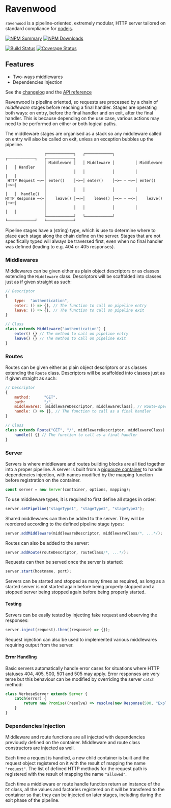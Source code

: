 # Ravenwood

`ravenwood` is a pipeline-oriented, extremely modular, HTTP server tailored on standard compliance
for [nodejs](https://nodejs.org).

[![NPM Summary](https://nodei.co/npm/ravenwood.png)](https://www.npmjs.com/package/ravenwood)
[![NPM Downloads](https://nodei.co/npm-dl/ravenwood.png?months=1)](https://www.npmjs.com/package/ravenwood)

[![Build Status](https://travis-ci.org/pinicarus/ravenwood.svg?branch=master)](https://travis-ci.org/pinicarus/ravenwood)
[![Coverage Status](https://coveralls.io/repos/github/pinicarus/ravenwood/badge.svg?branch=master)](https://coveralls.io/github/pinicarus/ravenwood?branch=master)

## Features

- Two-ways middlewares
- Dependencies Injection

See the [changelog](https://github.com/pinicarus/ravenwood/blob/master/CHANGELOG.md) and the
[API reference](https://github.com/pinicarus/ravenwood/blob/master/API.md)

Ravenwood is pipeline oriented, so requests are processed by a chain of *middleware* stages before reaching a final
handler. Stages are operating both ways: on entry, before the final handler and on exit, after the final handler. This
is because depending on the use case, various actions may need to be performed on either or both logical paths.

The middleware stages are organised as a stack so any middleware called on entry will also be called on exit, unless an
exception bubbles up the pipeline.

```
                 ┌────────────┐   ┌────────────┐         ┌────────────┐   ┌────────────┐
                 │ Middleware │   │ Middleware │         │ Middleware │   │ Handler    │
                 │            │   │            │         │            │   │            │
 HTTP Request ─>─│ enter()    │─>─│ enter()    │─>─ ┄ ─>─│ enter()    │─>─│            │
                 │            │   │            │         │            │   │  handle()  │
HTTP Response ─<─│    leave() │─<─│    leave() │─<─ ┄ ─<─│    leave() │─<─│            │
                 │            │   │            │         │            │   │            │
                 └────────────┘   └────────────┘         └────────────┘   └────────────┘
```

Pipeline stages have a (string) type, which is use to determine where to place each stage along the chain define on the
server. Stages that are not specifically typed will always be traversed first, even when no final handler was defined
(leading to e.g. 404 or 405 responses).

### Middlewares

Middlewares can be given either as plain object descriptors or as classes extending the `Middleware` class.
Descriptors will be scaffolded into classes just as if given straight as such:

```javascript
// Descriptor
{
	type:  "authentication",
	enter: () => {}, // The function to call on pipeline entry
	leave: () => {}, // The function to call on pipeline exit
}

// Class
class extends Middleware("authentication") {
	enter() {} // The method to call on pipeline entry
	leave() {} // The method to call on pipeline exit
}
```

### Routes

Routes can be given either as plain object descriptors or as classes extending the `Route` class.
Descriptors will be scaffolded into classes just as if given straight as such:

```javascript
// Descriptor
{
	method:      "GET",
	path:        "/",
	middlewares: [middlewareDescriptor, middlewareClass], // Route-specific middlewares
	handle: () => {}, // The function to call as a final handler
}

// Class
class extends Route("GET", "/", middlewareDescriptor, middlewareClass) {
	handle() {} // The function to call as a final handler
}
```

### Server

Servers is where middleware and routes building blocks are all tied together into a proper pipeline.
A server is built from a [piquouze container](https://www.npmjs.org/package/piquouze) to handle dependencies injection,
with names modified by the mapping function before registration on the container.

```javascript
const server = new Server(container, options, mapping);
```

To use middleware types, it is required to first define all stages in order:

```javascript
server.setPipeline("stageType1", "stageType2", "stageType3");
```

Shared middlewares can then be added to the server. They will be reordered according to the defined pipeline stage
types:

```javascript
server.addMiddleware(middlewareDescriptor, middlewareClass/*, ...*/);
```

Routes can also be added to the server:

```javascript
server.addRoute(routeDescriptor, routeClass/*, ...*/);
```

Requests can then be served once the server is started:

```javascript
server.start(hostname, port);
```

Servers can be started and stopped as many times as required, as long as a started server is not started again before
being properly stopped and a stopped server being stopped again before being properly started.

#### Testing

Servers can be easily tested by injecting fake request and observing the responses:

```javascript
server.inject(request).then((response) => {});
```

Request injection can also be used to implemented various middlewares requiring output from the server.

#### Error Handling

Basic servers automatically handle error cases for situations where HTTP statuses 404, 405, 500, 501 and 505 may apply.
Error responses are very terse but this behaviour can be modified by overriding the server `catch` method:

```javascript
class VerboseServer extends Server {
	catch(error) {
		return new Promise((resolve) => resolve(new Response(500, "Explanatory reason")));
	}
}
```

### Dependencies Injection

Middleware and route functions are all injected with dependencies previously defined on the container.
Middleware and route class constructors are injected as well.

Each time a request is handled, a new child container is built and the request object registered on it with the result
of mapping the name `"request"`. The list of defined HTTP methods for the request path is registered with the result of
mapping the name `"allowed"`.

Each time a middleware or route handle function return an instance of the `DI` class, all the values and factories
registered on it will be transfered to the container so that they can be injected on later stages, including during the
exit phase of the pipeline.
